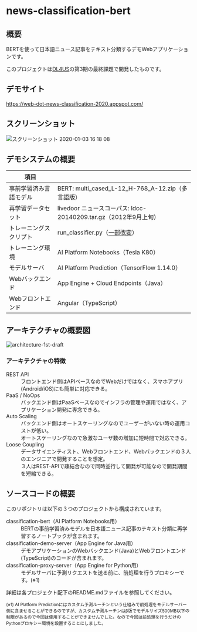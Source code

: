 # news-classification-bert

## 概要
BERTを使って日本語ニュース記事をテキスト分類するデモWebアプリケーションです。 

このプロジェクトは[DL4US](https://deeplearning.jp/lectures/dl4us_3rd/)の第3期の最終課題で開発したものです。

## デモサイト
https://web-dot-news-classification-2020.appspot.com/

## スクリーンショット
![スクリーンショット 2020-01-03 16 18 08](https://user-images.githubusercontent.com/7298626/71711638-35e45900-2e45-11ea-8523-3b1341d46781.png)

## デモシステムの概要
| 項目 |  |
| --- | --- |
| 事前学習済み言語モデル |	BERT: multi_cased_L-12_H-768_A-12.zip（多言語版） |
| 再学習データセット |	livedoor ニュースコーパス: ldcc-20140209.tar.gz（2012年9月上旬） |
| トレーニングスクリプト |	run_classifier.py（[一部改変](https://github.com/FookieMonster/news-classification-bert/tree/master/classification-bert#%E3%83%88%E3%83%AC%E3%83%BC%E3%83%8B%E3%83%B3%E3%82%B0%E3%82%B9%E3%82%AF%E3%83%AA%E3%83%97%E3%83%88run_classifierpy%E3%81%AE%E4%BF%AE%E6%AD%A3%E7%AE%87%E6%89%80)） |
| トレーニング環境 | AI Platform Notebooks（Tesla K80） |
| モデルサーバ | AI Platform Prediction（TensorFlow 1.14.0） |
| Webバックエンド |	App Engine + Cloud Endpoints（Java） |
| Webフロントエンド | Angular（TypeScript） |

## アーキテクチャの概要図
![architecture-1st-draft](https://user-images.githubusercontent.com/7298626/71759862-48b76600-2ef7-11ea-80a6-2ad358643e18.png)

### アーキテクチャの特徴
<dl>
  <dt>REST API</dt>
  <dd>フロントエンド側はAPIベースなのでWebだけではなく、スマホアプリ(Android/iOS)にも簡単に対応できる。</dd>
  <dt>PaaS / NoOps</dt>
  <dd>バックエンド側はPaaSベースなのでインフラの管理や運用ではなく、アプリケーション開発に専念できる。</dd>
  <dt>Auto Scaling</dt>
  <dd>バックエンド側はオートスケーリングなのでユーザーがいない時の運用コストが低い。<br>
    オートスケーリングなので急激なユーザ数の増加に短時間で対応できる。</dd>
  <dt>Loose Coupling</dt>
  <dd>データサイエンティスト、Webフロントエンド、Webバックエンドの３人のエンジニアで開発することを想定。<br>
    ３人はREST-APIで疎結合なので同時並行して開発が可能なので開発期間を短縮できる。</dd>
</dl>

## ソースコードの概要
このリポジトリは以下の３つのプロジェクトから構成されています。
<dl>
  <dt>classification-bert（AI Platform Notebooks用）</dt>
  <dd>BERTの事前学習済みモデルを日本語ニュース記事のテキスト分類に再学習するノートブックが含まれます。</dd>
  <dt>classification-demo-server（App Engine for Java用）</dt>
  <dd>デモアプリケーションのWebバックエンド(Java)とWebフロントエンド(TypeScript)のコードが含まれます。</dd>
  <dt>classification-proxy-server（App Engine for Python用）</dt>
  <dd>モデルサーバに予測リクエストを送る前に、前処理を行うプロキシーです。(※1)</dd>
</dl>

詳細は各プロジェクト配下のREADME.mdファイルを参照してください。

<sub>(※1) AI Platform Predictionにはカスタム予測ルーチンという仕組みで前処理をモデルサーバー側に含ませることができるのですが、カスタム予測ルーチンはβ版でモデルサイズ500MB以下の制限があるので今回は使用することができませんでした。なので今回は前処理を行うだけのPythonプロキシー環境を設置することにしました。</sub>
